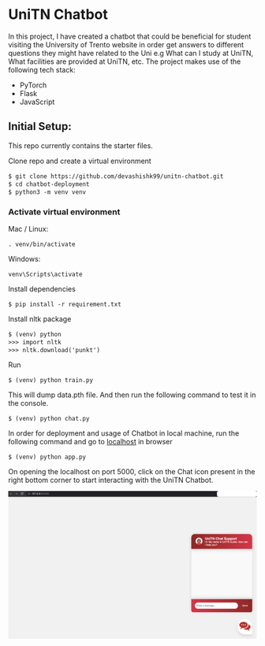 # UniTN Chatbot

In this project, I have created a chatbot that could be beneficial for student visiting the University of Trento website in order get answers to different questions they might have related to the Uni e.g What can I study at UniTN, What facilities are provided at UniTN, etc. The project makes use of the following tech stack:
- PyTorch
- Flask 
- JavaScript

## Initial Setup:
This repo currently contains the starter files.

Clone repo and create a virtual environment
```
$ git clone https://github.com/devashishk99/unitn-chatbot.git
$ cd chatbot-deployment
$ python3 -m venv venv
```
### Activate virtual environment
Mac / Linux:
```
. venv/bin/activate
```
Windows:
```
venv\Scripts\activate
```
Install dependencies
```
$ pip install -r requirement.txt 
```
Install nltk package
```
$ (venv) python
>>> import nltk
>>> nltk.download('punkt')
```

Run
```
$ (venv) python train.py
```
This will dump data.pth file. And then run
the following command to test it in the console.
```
$ (venv) python chat.py
```

In order for deployment and usage of Chatbot in local machine, run the following command and go to [localhost](http://127.0.0.1:5000/) in browser
```
$ (venv) python app.py
```
On opening the localhost on port 5000, click on the Chat icon present in the right bottom corner to start interacting with the UniTN Chatbot.

![Alt Text](https://github.com/devashishk99/unitn-chatbot/blob/main/static/images/unitn_chatbot.png)
